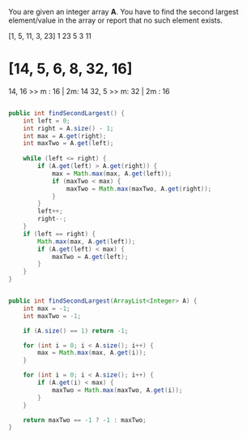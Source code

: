 You are given an integer array **A**. You have to find the second largest element/value in the array or report that no such element exists.


[1, 5, 11, 3, 23]
1 23
5 3
11

# [14, 5, 6, 8, 32, 16]
14,  16 >> m : 16 | 2m: 14
32, 5 >>  m: 32  | 2m : 16
   
```java

public int findSecondLargest() {
	int left = 0;
	int right = A.size() - 1;
	int max = A.get(right);
	int maxTwo = A.get(left);
	
	while (left <= right) {
		if (A.get(left) > A.get(right)) {
			max = Math.max(max, A.get(left));
			if (maxTwo < max) {
				maxTwo = Math.max(maxTwo, A.get(right));
			}
		} 
		left++;
		right--;
	}
	if (left == right) {
		Math.max(max, A.get(left));
		if (A.get(left) < max) {
			maxTwo = A.get(left);
		}
	}
}

```


```java

public int findSecondLargest(ArrayList<Integer> A) {
	int max = -1;
	int maxTwo = -1; 

	if (A.size() == 1) return -1; 

	for (int i = 0; i < A.size(); i++) {
		max = Math.max(max, A.get(i));
	}

	for (int i = 0; i < A.size(); i++) {
		if (A.get(i) < max) {
			maxTwo = Math.max(maxTwo, A.get(i)); 
		}
	}

	return maxTwo == -1 ? -1 : maxTwo;
}

```
